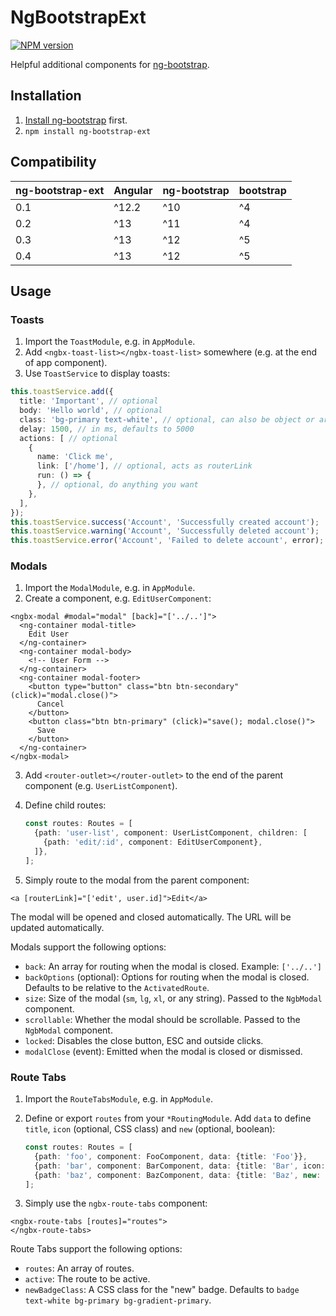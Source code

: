 # NgBootstrapExt

[![NPM version](https://badge.fury.io/js/ng-bootstrap-ext.svg)](https://www.npmjs.com/package/ng-bootstrap-ext)

Helpful additional components for [ng-bootstrap](https://ng-bootstrap.github.io).

## Installation

1. [Install ng-bootstrap](https://ng-bootstrap.github.io/#/getting-started#installation) first.
2. `npm install ng-bootstrap-ext`

## Compatibility

| ng-bootstrap-ext | Angular | ng-bootstrap | bootstrap |
|------------------|---------|--------------|-----------|
| 0.1              | ^12.2   | ^10          | ^4        |
| 0.2              | ^13     | ^11          | ^4        |
| 0.3              | ^13     | ^12          | ^5        |
| 0.4              | ^13     | ^12          | ^5        |

## Usage

### Toasts

1. Import the `ToastModule`, e.g. in `AppModule`.
2. Add `<ngbx-toast-list></ngbx-toast-list>` somewhere (e.g. at the end of app component).
3. Use `ToastService` to display toasts:

```typescript
this.toastService.add({
  title: 'Important', // optional
  body: 'Hello world', // optional
  class: 'bg-primary text-white', // optional, can also be object or array
  delay: 1500, // in ms, defaults to 5000
  actions: [ // optional
    {
      name: 'Click me',
      link: ['/home'], // optional, acts as routerLink
      run: () => {
      }, // optional, do anything you want
    },
  ],
});
this.toastService.success('Account', 'Successfully created account');
this.toastService.warning('Account', 'Successfully deleted account');
this.toastService.error('Account', 'Failed to delete account', error);
```

### Modals

1. Import the `ModalModule`, e.g. in `AppModule`.
2. Create a component, e.g. `EditUserComponent`:

  ```angular2html
  <ngbx-modal #modal="modal" [back]="['../..']">
    <ng-container modal-title>
      Edit User
    </ng-container>
    <ng-container modal-body>
      <!-- User Form -->
    </ng-container>
    <ng-container modal-footer>
      <button type="button" class="btn btn-secondary" (click)="modal.close()">
        Cancel
      </button>
      <button class="btn btn-primary" (click)="save(); modal.close()">
        Save
      </button>
    </ng-container>
  </ngbx-modal>
  ```

3. Add `<router-outlet></router-outlet>` to the end of the parent component (e.g. `UserListComponent`).
4. Define child routes:

   ```typescript
   const routes: Routes = [
     {path: 'user-list', component: UserListComponent, children: [
       {path: 'edit/:id', component: EditUserComponent},
     ]},
   ];
   ```

5. Simply route to the modal from the parent component:

  ```angular2html
  <a [routerLink]="['edit', user.id]">Edit</a>
  ```

The modal will be opened and closed automatically.
The URL will be updated automatically.

Modals support the following options:

- `back`: An array for routing when the modal is closed. Example: `['../..']`
- `backOptions` (optional): Options for routing when the modal is closed. Defaults to be relative to the `ActivatedRoute`.
- `size`: Size of the modal (`sm`, `lg`, `xl`, or any string). Passed to the `NgbModal` component.
- `scrollable`: Whether the modal should be scrollable. Passed to the `NgbModal` component.
- `locked`: Disables the close button, ESC and outside clicks.
- `modalClose` (event): Emitted when the modal is closed or dismissed.

### Route Tabs

1. Import the `RouteTabsModule`, e.g. in `AppModule`.
2. Define or export `routes` from your `*RoutingModule`.
   Add `data` to define `title`, `icon` (optional, CSS class) and `new` (optional, boolean):

   ```typescript
   const routes: Routes = [
     {path: 'foo', component: FooComponent, data: {title: 'Foo'}},
     {path: 'bar', component: BarComponent, data: {title: 'Bar', icon: 'bi-bar-chart'}},
     {path: 'baz', component: BazComponent, data: {title: 'Baz', new: true}},
   ];
   ```

3. Simply use the `ngbx-route-tabs` component:

  ```angular2html
  <ngbx-route-tabs [routes]="routes">
  </ngbx-route-tabs>
  ```

Route Tabs support the following options:

- `routes`: An array of routes.
- `active`: The route to be active.
- `newBadgeClass`: A CSS class for the "new" badge. Defaults to `badge text-white bg-primary bg-gradient-primary`.
